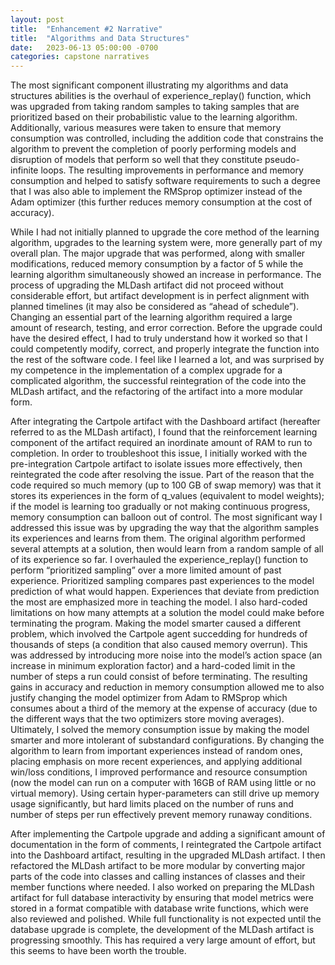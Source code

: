 ```yaml
---
layout: post
title:  "Enhancement #2 Narrative"
title:  "Algorithms and Data Structures"
date:   2023-06-13 05:00:00 -0700
categories: capstone narratives
---
```

The most significant component illustrating my algorithms and data structures abilities is the overhaul of experience_replay() function, which was upgraded from taking random samples to taking samples that are prioritized based on their probabilistic value to the learning algorithm. Additionally, various measures were taken to ensure that memory consumption was controlled, including the addition code that constrains the algorithm to prevent the completion of poorly performing models and disruption of models that perform so well that they constitute pseudo-infinite loops. The resulting improvements in performance and memory consumption and helped to satisfy software requirements to such a degree that I was also able to implement the RMSprop optimizer instead of the Adam optimizer (this further reduces memory consumption at the cost of accuracy). 

While I had not initially planned to upgrade the core method of the learning algorithm, upgrades to the learning system were, more generally part of my overall plan. The major upgrade that was performed, along with smaller modifications, reduced memory consumption by a factor of 5 while the learning algorithm simultaneously showed an increase in performance. The process of upgrading the MLDash artifact did not proceed without considerable effort, but artifact development is in perfect alignment with planned timelines (it may also be considered as “ahead of schedule”). Changing an essential part of the learning algorithm required a large amount of research, testing, and error correction. Before the upgrade could have the desired effect, I had to truly understand how it worked so that I could competently modify, correct, and properly integrate the function into the rest of the software code. I feel like I learned a lot, and was surprised by my competence in the implementation of a complex upgrade for a complicated algorithm, the successful reintegration of the code into the MLDash artifact, and the refactoring of the artifact into a more modular form.  

After integrating the Cartpole artifact with the Dashboard artifact (hereafter referred to as the MLDash artifact), I found that the reinforcement learning component of the artifact required an inordinate amount of RAM to run to completion. In order to troubleshoot this issue, I initially worked with the pre-integration Cartpole artifact to isolate issues more effectively, then reintegrated the code after resolving the issue. Part of the reason that the code required so much memory (up to 100 GB of swap memory) was that it stores its experiences in the form of q_values (equivalent to model weights); if the model is learning too gradually or not making continuous progress, memory consumption can balloon out of control. The most significant way I addressed this issue was by upgrading the way that the algorithm samples its experiences and learns from them. The original algorithm performed several attempts at a solution, then would learn from a random sample of all of its experience so far. I overhauled the experience_replay() function to perform “prioritized sampling” over a more limited amount of past experience. Prioritized sampling compares past experiences to the model prediction of what would happen. Experiences that deviate from prediction the most are emphasized more in teaching the model. I also hard-coded limitations on how many attempts at a solution the model could make before terminating the program.  Making the model smarter caused a different problem, which involved the Cartpole agent succedding for hundreds of thousands of steps (a condition that also caused memory overrun). This was addressed by introducing more noise into the model’s action space (an increase in minimum exploration factor) and a hard-coded limit in the number of steps a run could consist of before terminating. The resulting gains in accuracy and reduction in memory consumption allowed me to also justify changing the model optimizer from Adam to RMSprop which consumes about a third of the memory at the expense of accuracy (due to the different ways that the two optimizers store moving averages). Ultimately, I solved the memory consumption issue by making the model smarter and more intolerant of substandard configurations. By changing the algorithm to learn from important experiences instead of random ones, placing emphasis on more recent experiences, and applying additional win/loss conditions, I improved performance and resource consumption (now the model can run on a computer with 16GB of RAM using little or no virtual memory). Using certain hyper-parameters can still drive up memory usage significantly, but hard limits placed on the number of runs and number of steps per run effectively prevent memory runaway conditions. 

After implementing the Cartpole upgrade and adding a significant amount of documentation in the form of comments, I reintegrated the Cartpole artifact into the Dashboard artifact, resulting in the upgraded MLDash artifact. I then refactored the MLDash artifact to be more modular by converting major parts of the code into classes and calling instances of classes and their member functions where needed. I also worked on preparing the MLDash artifact for full database interactivity by ensuring that model metrics were stored in a format compatible with database write functions, which were also reviewed and polished. While full functionality is not expected until the database upgrade is complete, the development of the MLDash artifact is progressing smoothly. This has required a very large amount of effort, but this seems to have been worth the trouble.